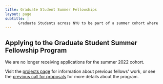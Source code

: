 ```yaml
---
title: Graduate Student Summer Fellowships
layout: page
subtitle: |
      Graduate Students across NYU to be part of a summer cohort where they will engage in project-based training and development. Selected students receive mentoring, a $5,000 stipend, and participate in a cohort to develop their skills and sharpen their ideas.
---
```


## Applying to the Graduate Student Summer Fellowship Program

We are no longer receiving applications for the summer 2022 cohort.  

Visit the [projects page](/projects/) for information about previous fellows' work, or see the [previous call for proposals](https://nyuhumanities.org/opportunity/digital-humanities-graduate-student-summer-fellowships/) for more details about the program.  

<!-- uncomment once FAQ page is created -->
<!-- See the [frequent asked questions](/funding/grad-fellowships-faq) page for information specific to the the Graduate Student Summer Fellowship program and the applications process. -->
